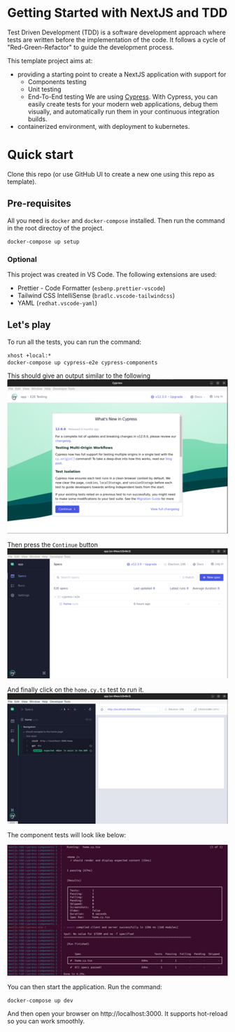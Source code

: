 # Getting Started with NextJS and TDD

Test Driven Development (TDD) is a software development approach where tests are written before the implementation of the code. It follows a cycle of "Red-Green-Refactor" to guide the development process.

This template project aims at:
- providing a starting point to create a NextJS application with support for
  - Components testing
  - Unit testing
  - End-To-End testing
  We are using [Cypress](https://cypress.io). With Cypress, you can easily create tests for your modern web applications, debug them visually, and automatically run them in your continuous integration builds.
- containerized environment, with deployment to kubernetes.

# Quick start

Clone this repo (or use GitHub UI to create a new one using this repo as template).

## Pre-requisites

All you need is `docker` and `docker-compose` installed. Then run the command in the root directoy of the project.
```
docker-compose up setup
```

### Optional

This project was created in VS Code. The following extensions are used:
- Prettier - Code Formatter (`esbenp.prettier-vscode`)
- Tailwind CSS IntelliSense (`bradlc.vscode-tailwindcss`)
- YAML (`redhat.vscode-yaml`)

## Let's play

To run all the tests, you can run the command:
```
xhost +local:*
docker-compose up cypress-e2e cypress-components
```
This should give an output similar to the following
![Cypress E2E output](docs/img/cypress-e2e-01.png)

Then press the `Continue` button
![Cypress E2E output](docs/img/cypress-e2e-02.png)

And finally click on the `home.cy.ts` test to run it.
![Cypress E2E output](docs/img/cypress-e2e-03.png)

The component tests will look like below:

![Cypress Components output](docs/img/cypress-components.png)

You can then start the application. Run the command:
```
docker-compose up dev
```
And then open your browser on http://localhost:3000. It supports hot-reload so you can work smoothly.